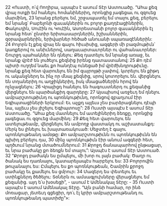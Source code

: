 22 «Ուստի, ո՛վ Ոողիբա, այսպէս է ասում Տէր Աստուածը. “Ահա քեզ վրայ ոտքի եմ հանելու հոմանիներիդ, որոնցից յագեցաւ ու զզուեց մարմինդ, 23 նրանց բերելու եմ, շրջապատել եմ տալու քեզ, բերելու եմ նրանց՝ Բաբելոնի զաւակներին ու բոլոր քաղդէացիներին, Փակուդին, Սուէին ու Կուէին, Ասորեստանի բոլոր զաւակներին էլ նրանց հետ՝ ընտիր երիտասարդներին, իշխաններին, զօրավարներին, երիվարներ հեծած անուանի սպառազէններին: 24 Բոլորն էլ քեզ վրայ են գալու հիւսիսից, ազգերի մի բազմութիւն՝ կառքերով ու անիւներով, սաղաւարտաւորներ ու վահանաւորներ: Շուրջդ պահակներ են դնելու: Քեզ դատելու եմ նրանց առաջ, եւ նրանք վրէժ են լուծելու քեզնից իրենց դատաստանով: 25 Քո դէմ պիտի ուղղեմ նաեւ քո հանդէպ ունեցած իմ վրէժխնդրութիւնը. նրանք քեզ հետ վարուելու են իմ զայրոյթի չափով. կտրելու են քիթդ ու ականջներդ եւ ինչ որ մնայ քեզնից, սրով կոտորելու են. վերցնելու են տղաներիդ ու աղջիկներիդ, իսկ մնացածներին հրով են ոչնչացնելու: 26 Վրայիցդ հանելու են հագուստներդ ու քեզանից վերցնելու են պարծանքիդ զարդերը: 27 Այսպիսով առջեւդ եմ դնելու ամբարշտութիւնդ ու պոռնկութիւնդ, որոնցով զբաղւում էիր Եգիպտացիների երկրում: Եւ աչքդ այլեւս չես բարձրացնելու դէպի նա, այլեւս չես յիշելու Եգիպտոսը”:
28 Ուստի այսպէս է ասում Տէր Աստուածը. “Ահա քեզ մատնելու եմ ատելիներիդ ձեռքը, որոնցից յագեցաւ ու զզուեց մարմինդ: 29 Քեզ հետ վարուելու են ատելութեամբ, վերցնելու են ամբողջ վաստակդ ու աշխատանքդ: Մերկ ես լինելու եւ խայտառակուած: Մեջտեղ է գալու պոռնկութեանդ ամօթը: Քո ամբարշտութիւնն ու պոռնկութիւնն են գլխիդ բերելու դա, 30 մինչ պոռնկութիւն էիր անում ազգերի հետ, պղծւում նրանց մտածումներում: 31 Քրոջդ ճանապարհով ընթացար, եւ նրա բաժակը քո ձեռքն եմ տալու”:
Այսպէս է ասում Տէր Աստուած.
32 “Քրոջդ բաժակն ես ըմպելու,
մի խոր ու լայն բաժակ:
Ծաղր ու ծանակ ես դառնալու,
կատարելապէս հարբելու ես:
33 Բոլորովին թուլանալու ես:
Ըմպելու ես քո պոռնկութեան,
Շամրին քրոջդ բաժակը
եւ քամելու ես ցմրուր:
34 Մազերդ ես փետելու եւ ստինքներդ ծեծելու:
Տօներն ու ամսագլուխները վերացնելու եմ քեզանից.
այդ ե՛ս խօսեցի”, - ասում է Ամենակալ Տէրը: -
35 Ուստի այսպէս է ասում Ամենակալ Տէրը. “Այն բանի համար, որ ինձ մոռացար, յետեւդ գցեցիր, դո՛ւ էլ կրիր ամբարշտութեանդ ու պոռնկութեանդ պատիժը”»:
